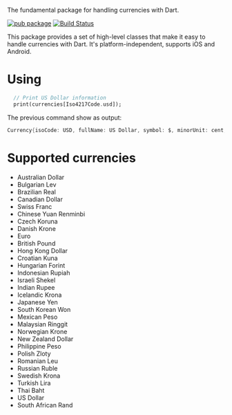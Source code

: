 The fundamental package for handling currencies with Dart.

[![pub package](https://img.shields.io/pub/v/currencies.svg)](https://pub.dev/packages/currencies)
[![Build Status](https://travis-ci.org/ismaelJimenez/currencies.svg?branch=master)](https://travis-ci.org/ismaelJimenez/currencies)

This package provides a set of high-level classes that make it easy to handle currencies with Dart. It's platform-independent, supports iOS and Android.

# Using
```dart
  // Print US Dollar information
  print(currencies[Iso4217Code.usd]);
```
The previous command show as output:
```dart
Currency{isoCode: USD, fullName: US Dollar, symbol: $, minorUnit: cent, minorFraction: 100}
```

  
  # Supported currencies
  
 * Australian Dollar 
 * Bulgarian Lev 
 * Brazilian Real 
 * Canadian Dollar 
 * Swiss Franc 
 * Chinese Yuan Renminbi
 * Czech Koruna 
 * Danish Krone 
 * Euro 
 * British Pound 
 * Hong Kong Dollar 
 * Croatian Kuna 
 * Hungarian Forint 
 * Indonesian Rupiah 
 * Israeli Shekel 
 * Indian Rupee 
 * Icelandic Krona 
 * Japanese Yen 
 * South Korean Won 
 * Mexican Peso 
 * Malaysian Ringgit 
 * Norwegian Krone 
 * New Zealand Dollar 
 * Philippine Peso 
 * Polish Zloty 
 * Romanian Leu 
 * Russian Ruble 
 * Swedish Krona  
 * Turkish Lira 
 * Thai Baht 
 * US Dollar 
 * South African Rand

